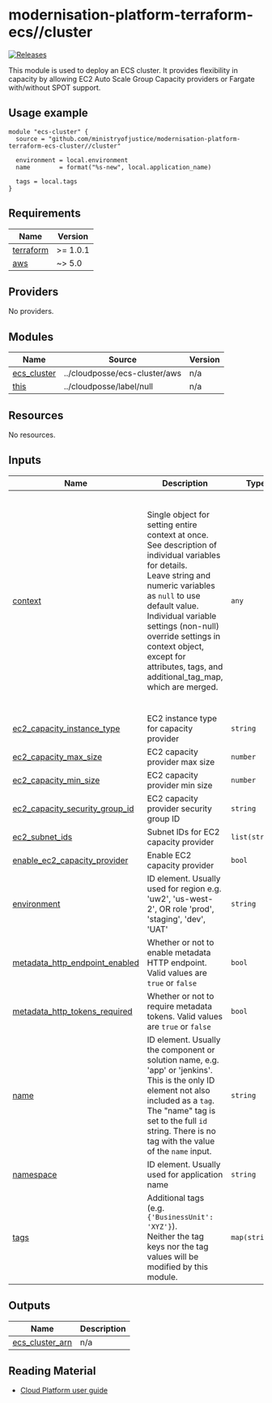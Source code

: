 <!-- Rename the heading when using this template -->
# modernisation-platform-terraform-ecs//cluster


<!-- Change the URL in the release badge to point towards your new repository -->
[![Releases](https://img.shields.io/github/release/ministryofjustice/terraform-ecs/all.svg?style=flat-square)](https://github.com/ministryofjustice/terraform-ecs/releases)

<!-- Add a short description of the module -->
This module is used to deploy an ECS cluster. It provides flexibility in capacity by allowing EC2 Auto Scale Group Capacity providers or Fargate with/without SPOT support.

## Usage example

<!-- Describe how to use the module -->

<!-- Change the source URL below to point towards your new repository -->
```hcl
module "ecs-cluster" {
  source = "github.com/ministryofjustice/modernisation-platform-terraform-ecs-cluster//cluster"

  environment = local.environment
  name        = format("%s-new", local.application_name)

  tags = local.tags
}
```

<!-- See the [examples/](examples/) folder for more information. -->

<!-- BEGIN_TF_DOCS -->
## Requirements

| Name | Version |
|------|---------|
| <a name="requirement_terraform"></a> [terraform](#requirement\_terraform) | >= 1.0.1 |
| <a name="requirement_aws"></a> [aws](#requirement\_aws) | ~> 5.0 |

## Providers

No providers.

## Modules

| Name | Source | Version |
|------|--------|---------|
| <a name="module_ecs_cluster"></a> [ecs\_cluster](#module\_ecs\_cluster) | ../cloudposse/ecs-cluster/aws | n/a |
| <a name="module_this"></a> [this](#module\_this) | ../cloudposse/label/null | n/a |

## Resources

No resources.

## Inputs

| Name | Description | Type | Default | Required |
|------|-------------|------|---------|:--------:|
| <a name="input_context"></a> [context](#input\_context) | Single object for setting entire context at once.<br>See description of individual variables for details.<br>Leave string and numeric variables as `null` to use default value.<br>Individual variable settings (non-null) override settings in context object,<br>except for attributes, tags, and additional\_tag\_map, which are merged. | `any` | <pre>{<br>  "additional_tag_map": {},<br>  "attributes": [],<br>  "delimiter": null,<br>  "descriptor_formats": {},<br>  "enabled": true,<br>  "environment": null,<br>  "id_length_limit": null,<br>  "label_key_case": null,<br>  "label_order": [],<br>  "label_value_case": null,<br>  "labels_as_tags": [<br>    "unset"<br>  ],<br>  "name": null,<br>  "namespace": null,<br>  "regex_replace_chars": null,<br>  "stage": null,<br>  "tags": {},<br>  "tenant": null<br>}</pre> | no |
| <a name="input_ec2_capacity_instance_type"></a> [ec2\_capacity\_instance\_type](#input\_ec2\_capacity\_instance\_type) | EC2 instance type for capacity provider | `string` | `"t3.medium"` | no |
| <a name="input_ec2_capacity_max_size"></a> [ec2\_capacity\_max\_size](#input\_ec2\_capacity\_max\_size) | EC2 capacity provider max size | `number` | `1` | no |
| <a name="input_ec2_capacity_min_size"></a> [ec2\_capacity\_min\_size](#input\_ec2\_capacity\_min\_size) | EC2 capacity provider min size | `number` | `1` | no |
| <a name="input_ec2_capacity_security_group_id"></a> [ec2\_capacity\_security\_group\_id](#input\_ec2\_capacity\_security\_group\_id) | EC2 capacity provider security group ID | `string` | `""` | no |
| <a name="input_ec2_subnet_ids"></a> [ec2\_subnet\_ids](#input\_ec2\_subnet\_ids) | Subnet IDs for EC2 capacity provider | `list(string)` | `[]` | no |
| <a name="input_enable_ec2_capacity_provider"></a> [enable\_ec2\_capacity\_provider](#input\_enable\_ec2\_capacity\_provider) | Enable EC2 capacity provider | `bool` | `false` | no |
| <a name="input_environment"></a> [environment](#input\_environment) | ID element. Usually used for region e.g. 'uw2', 'us-west-2', OR role 'prod', 'staging', 'dev', 'UAT' | `string` | n/a | yes |
| <a name="input_metadata_http_endpoint_enabled"></a> [metadata\_http\_endpoint\_enabled](#input\_metadata\_http\_endpoint\_enabled) | Whether or not to enable metadata HTTP endpoint. Valid values are `true` or `false` | `bool` | `true` | no |
| <a name="input_metadata_http_tokens_required"></a> [metadata\_http\_tokens\_required](#input\_metadata\_http\_tokens\_required) | Whether or not to require metadata tokens. Valid values are `true` or `false` | `bool` | `true` | no |
| <a name="input_name"></a> [name](#input\_name) | ID element. Usually the component or solution name, e.g. 'app' or 'jenkins'.<br>This is the only ID element not also included as a `tag`.<br>The "name" tag is set to the full `id` string. There is no tag with the value of the `name` input. | `string` | n/a | yes |
| <a name="input_namespace"></a> [namespace](#input\_namespace) | ID element. Usually used for application name | `string` | n/a | yes |
| <a name="input_tags"></a> [tags](#input\_tags) | Additional tags (e.g. `{'BusinessUnit': 'XYZ'}`).<br>Neither the tag keys nor the tag values will be modified by this module. | `map(string)` | `{}` | no |

## Outputs

| Name | Description |
|------|-------------|
| <a name="output_ecs_cluster_arn"></a> [ecs\_cluster\_arn](#output\_ecs\_cluster\_arn) | n/a |
<!-- END_TF_DOCS -->

<!-- Uncomment the below if this module uses tags -->

<!--
## Tags

Some of the inputs for this module are tags. All infrastructure resources must be tagged to meet the MOJ Technical Guidance on [Documenting owners of infrastructure](https://technical-guidance.service.justice.gov.uk/documentation/standards/documenting-infrastructure-owners.html).

| Name                   | Description                                                                            |  Type  |   Default    | Required |
| ---------------------- | -------------------------------------------------------------------------------------- | :----: | :----------: | :------: |
| application            |                                                                                        | string |      -       |   yes    |
| business-unit          | Area of the MOJ responsible for the service                                            | string | `mojdigital` |   yes    |
| environment-name       |                                                                                        | string |      -       |   yes    |
| infrastructure-support | The team responsible for managing the infrastructure. Should be of the form team-email | string |      -       |   yes    |
| is-production          |                                                                                        | string |   `false`    |   yes    |
| team_name              |                                                                                        | string |      -       |   yes    |
| namespace              |                                                                                        | string |      -       |   yes    |
-->

## Reading Material

<!-- Add links to external sources, e.g. Kubernetes or AWS documentation -->

- [Cloud Platform user guide](https://user-guide.cloud-platform.service.justice.gov.uk/#cloud-platform-user-guide)
